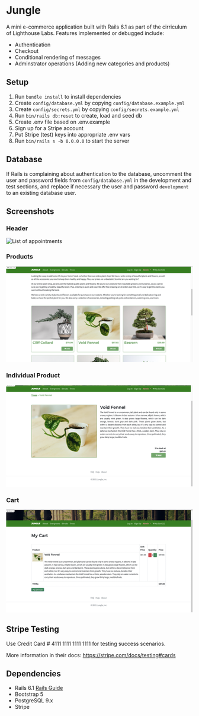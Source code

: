 # Jungle

A mini e-commerce application built with Rails 6.1 as part of the cirriculum of Lighthouse Labs. Features implemented or debugged include:

- Authentication
- Checkout
- Conditional rendering of messages
- Adminstrator operations (Adding new categories and products)

## Setup

1. Run `bundle install` to install dependencies
2. Create `config/database.yml` by copying `config/database.example.yml`
3. Create `config/secrets.yml` by copying `config/secrets.example.yml`
4. Run `bin/rails db:reset` to create, load and seed db
5. Create .env file based on .env.example
6. Sign up for a Stripe account
7. Put Stripe (test) keys into appropriate .env vars
8. Run `bin/rails s -b 0.0.0.0` to start the server

## Database

If Rails is complaining about authentication to the database, uncomment the user and password fields from `config/database.yml` in the development and test sections, and replace if necessary the user and password `development` to an existing database user.

## Screenshots

<h3>Header</h3>

![List of appointments](docs/header.png)

<h3>Products</h3>

![List of appointments](docs/products.png)

<h3>Individual Product</h3>

![List of appointments](docs/product.png)

<h3>Cart</h3>

![List of appointments](docs/cart.png)

## Stripe Testing

Use Credit Card # 4111 1111 1111 1111 for testing success scenarios.

More information in their docs: <https://stripe.com/docs/testing#cards>

## Dependencies

- Rails 6.1 [Rails Guide](http://guides.rubyonrails.org/v6.1/)
- Bootstrap 5
- PostgreSQL 9.x
- Stripe
